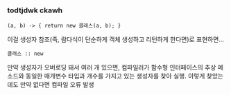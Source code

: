 ### todtjdwk ckawh
```agsl
(a, b) -> { return new 클래스(a, b); }
```
이걸 생성자 참조(즉, 람다식이 단순하게 객체 생성하고 리턴하게 한다면)로 표현하면...

```agsl
클래스 :: new
```

만약 생성자가 오버로딩 돼서 여러 개 있으면, 컴파일러가 함수형 인터페이스의 추상 메소드와 동일한 매개변수 타입과 개수를 가지고 있는 생성자를 찾아 실행. 이렇게 찾았는데도 만약 없다면 컴파일 오류 발생